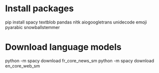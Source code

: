 
# Install packages
pip install spacy textblob pandas nltk aiogoogletrans unidecode emoji pyarabic snowballstemmer

# Download language models
python -m spacy download fr_core_news_sm
python -m spacy download en_core_web_sm
